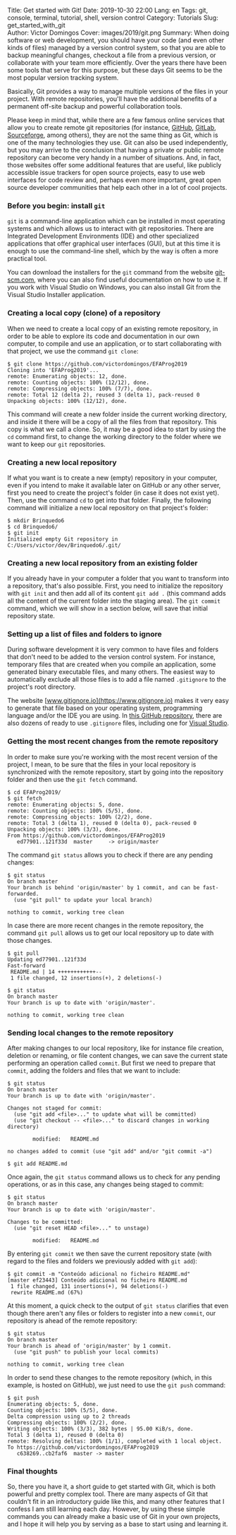 Title: Get started with Git!
Date: 2019-10-30 22:00
Lang: en
Tags: git, console, terminal, tutorial, shell, version control 
Category: Tutorials
Slug: get_started_with_git  
Author: Victor Domingos
Cover: images/2019/git.png
Summary: When doing software or web development, you should have your code (and even other kinds of files) managed by a version control system, so that you are able to backup meaningful changes, checkout a file from a previous version, or collaborate with your team more efficiently. Over the years there have been some tools that serve for this purpose, but these days Git seems to be the most popular version tracking system.

Basically, Git provides a way to manage multiple versions of the files in your project. With remote repositories, you'll have the additional benefits of a permanent off-site backup and powerful collaboration tools.

Please keep in mind that, while there are a few famous online services that allow you to create remote git repositories (for instance, [GitHub](https://github.com), [GitLab](https://gitlab.com), [Sourceforge](https://sourceforge.net), among others), they are not the same thing as Git, which is one of the many technologies they use. Git can also be used independently, but you may arrive to the conclusion that having a private or public remote repository can become very handy in a number of situations. And, in fact, those websites offer some additional features that are useful, like publicly accessible issue trackers for open source projects, easy to use web interfaces for code review and, perhaps even more important, great open source developer communities that help each other in a lot of cool projects.

### Before you begin: install `git`
`git` is a command-line application which can be installed in most operating systems and which allows us to interact with git repositories. There are Integrated Development Environments (IDE) and other specialized applications that offer graphical user interfaces (GUI), but at this time it is enough to use the command-line shell, which by the way is often a more practical tool. 

You can download the installers for the `git` command from the website [git-scm.com](https://git-scm.com/), where you can also find useful documentation on how to use it. If you work with Visual Studio on Windows, you can also install Git from the Visual Studio Installer application.



### Creating a local copy (clone) of a repository 

When we need to create a local copy of an existing remote repository, in order to be able to explore its code and documentation in our own computer, to compile and use an application, or to start collaborating with that project, we use the command `git clone`:

```console
$ git clone https://github.com/victordomingos/EFAProg2019
Cloning into 'EFAProg2019'...
remote: Enumerating objects: 12, done.
remote: Counting objects: 100% (12/12), done.
remote: Compressing objects: 100% (7/7), done.
remote: Total 12 (delta 2), reused 3 (delta 1), pack-reused 0
Unpacking objects: 100% (12/12), done.
```

This command will create a new folder inside the current working directory, and inside it there will be a copy of all the files from that repository. This copy is what we call a clone. So, it may be a good idea to start by using the `cd` command first, to change the working directory to the folder where we want to keep our `git` repositories.


### Creating a new local repository

If what you want is to create a new (empty) repository in your computer, even if you intend to make it available later on GitHub or any other server, first you need to create the project's folder (in case it does not exist yet). Then, use the command `cd` to get into that folder. Finally, the following command will initialize a new local repository on that project's folder:

```console
$ mkdir Brinquedo6
$ cd Brinquedo6/
$ git init
Initialized empty Git repository in C:/Users/victor/dev/Brinquedo6/.git/
```


### Creating a new local repository from an existing folder

If you already have in your computer a folder that you want to transform into a repository, that's also possible. First, you need to initialize the repository with `git init` and then add all of its content `git add .` (this command adds all the content of the current folder into the staging area). The `git commit` command, which we will show in a section below, will save that initial repository state.



### Setting up a list of files and folders to ignore

During software development it is very common to have files and folders that don't need to be added to the version control system. For instance, temporary files that are created when you compile an application, some generated binary executable files, and many others. The easiest way to automatically exclude all those files is to add a file named `.gitignore` to the project's root directory.

The website [www.gitignore.io](https://www.gitignore.io) makes it very easy to generate that file based on your operating system, programming language and/or the IDE you are using. In [this GitHub repository](https://github.com/github/gitignore), there are also dozens of ready to use `.gitignore` files, including one for [Visual Studio](https://github.com/github/gitignore/blob/master/VisualStudio.gitignore).


### Getting the most recent changes from the remote repository

In order to make sure you're working with the most recent version of the project, I mean, to be sure that the files in your local repository is synchronized with the remote repository, start by going into the repository folder and then use the `git fetch` command.

```console
$ cd EFAProg2019/
$ git fetch
remote: Enumerating objects: 5, done.
remote: Counting objects: 100% (5/5), done.
remote: Compressing objects: 100% (2/2), done.
remote: Total 3 (delta 1), reused 0 (delta 0), pack-reused 0
Unpacking objects: 100% (3/3), done.
From https://github.com/victordomingos/EFAProg2019
   ed77901..121f33d  master     -> origin/master
```

The command `git status` allows you to check if there are any pending changes:

```console
$ git status
On branch master
Your branch is behind 'origin/master' by 1 commit, and can be fast-forwarded.
  (use "git pull" to update your local branch)

nothing to commit, working tree clean

```

In case there are more recent changes in the remote repository, the command `git pull` allows us to get our local repository up to date with those changes. 

```console
$ git pull
Updating ed77901..121f33d
Fast-forward
 README.md | 14 ++++++++++++--
 1 file changed, 12 insertions(+), 2 deletions(-)

$ git status
On branch master
Your branch is up to date with 'origin/master'.

nothing to commit, working tree clean
```



### Sending local changes to the remote repository

After making changes to our local repository, like for instance file creation, deletion or renaming, or file content changes, we can save the current state performing an operation called `commit`. But first we need to prepare that `commit`, adding the folders and files that we want to include:

```console
$ git status
On branch master
Your branch is up to date with 'origin/master'.

Changes not staged for commit:
  (use "git add <file>..." to update what will be committed)
  (use "git checkout -- <file>..." to discard changes in working directory)

        modified:   README.md

no changes added to commit (use "git add" and/or "git commit -a")

$ git add README.md
```

Once again, the `git status` command allows us to check for any pending operations, or as in this case, any changes being staged to commit:

```console
$ git status
On branch master
Your branch is up to date with 'origin/master'.

Changes to be committed:
  (use "git reset HEAD <file>..." to unstage)

        modified:   README.md
```

By entering `git commit` we then save the current repository state (with regard to the files and folders we previously added with `git add`):

```console
$ git commit -m "Conteúdo adicional no ficheiro README.md"
[master ef23443] Conteúdo adicional no ficheiro README.md
 1 file changed, 131 insertions(+), 94 deletions(-)
 rewrite README.md (67%)
```

At this moment, a quick check to the output of `git status` clarifies that even though there aren't any files or folders to register into a new `commit`, our repository is ahead of the remote repository:

```console
$ git status
On branch master
Your branch is ahead of 'origin/master' by 1 commit.
  (use "git push" to publish your local commits)

nothing to commit, working tree clean
``` 

In order to send these changes to the remote repository (which, in this example, is hosted on GitHub), we just need to use the `git push` command:

```console
$ git push
Enumerating objects: 5, done.
Counting objects: 100% (5/5), done.
Delta compression using up to 2 threads
Compressing objects: 100% (2/2), done.
Writing objects: 100% (3/3), 382 bytes | 95.00 KiB/s, done.
Total 3 (delta 1), reused 0 (delta 0)
remote: Resolving deltas: 100% (1/1), completed with 1 local object.
To https://github.com/victordomingos/EFAProg2019
   c638269..cb2faf6  master -> master
```

### Final thoughts

So, there you have it, a short guide to get started with Git, which is both powerful and pretty complex tool. There are many aspects of Git that couldn't fit in an introductory guide like this, and many other features that I confess I am still learning each day. However, by using these simple commands you can already make a basic use of Git in your own projects, and I hope it will help you by serving as a base to start using and learning it.
